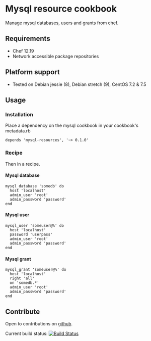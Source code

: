 # Mysql resource cookbook

Manage mysql databases, users and grants from chef.


## Requirements

- Chef 12.19
- Network accessible package repositories

## Platform support

- Tested on Debian jessie (8), Debian stretch (9), CentOS 7.2 & 7.5

## Usage

### Installation

Place a dependency on the mysql cookbook in your cookbook's metadata.rb

```
depends 'mysql-resources', '~> 0.1.0'
```

### Recipe

Then in a recipe.

#### Mysql database

```
mysql_database 'somedb' do
  host 'localhost'
  admin_user 'root'
  admin_password 'password'
end
```

#### Mysql user

```
mysql_user 'someuser@%' do
  host 'localhost'
  password 'userpass'
  admin_user 'root'
  admin_password 'password'
end
```

#### Mysql grant

```
mysql_grant 'someuser@%' do
  host 'localhost'
  right 'all'
  on 'somedb.*'
  admin_user 'root'
  admin_password 'password'
end
```

## Contribute

Open to contributions on [github](https://github.com/marcmillien/mysql-resources-chef-cookbook).

Current build status: [![Build Status](https://travis-ci.org/marcmillien/mysql-resources-chef-cookbook.svg?branch=master)](https://travis-ci.org/marcmillien/mysql-resources-chef-cookbook)
